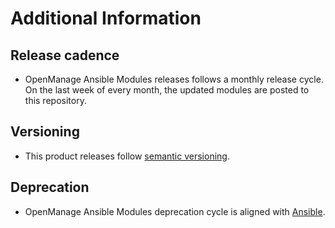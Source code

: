 <!--
Copyright (c) 2022 Dell Inc., or its subsidiaries. All Rights Reserved.

Licensed under the GPL, Version 3.0 (the "License");
you may not use this file except in compliance with the License.
You may obtain a copy of the License at

    https://www.gnu.org/licenses/gpl-3.0.txt
-->
# Additional Information

## Release cadence
* OpenManage Ansible Modules releases follows a monthly release cycle. On the last week of every month, 
  the updated modules are posted to this repository.

## Versioning
* This product releases follow [semantic versioning](https://semver.org/).

## Deprecation
* OpenManage Ansible Modules deprecation cycle is aligned with [Ansible](https://docs.ansible.com/ansible/latest/dev_guide/module_lifecycle.html).
